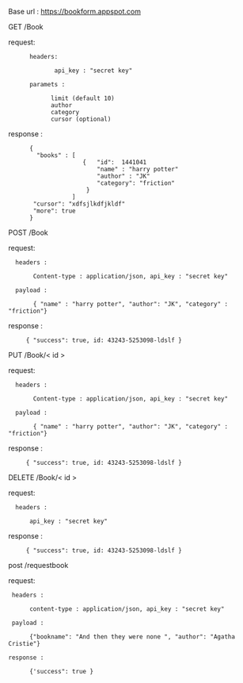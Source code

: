 
Base url : https://bookform.appspot.com
 
GET /Book
 
  request:
     
          headers:

                 api_key : "secret key"

          paramets :

                limit (default 10)
                author
                category
                cursor (optional)

   response : 
    
          {
            "books" : [
                         {   "id":  1441041
                             "name" : "harry potter"
                             "author" : "JK"
                             "category": "friction"
                          }
                      ]
           "cursor": "xdfsjlkdfjkldf"
           "more": true
          }

POST /Book
   
   request:

      headers : 

           Content-type : application/json, api_key : "secret key"

      payload :

           { "name" : "harry potter", "author": "JK", "category" : "friction"}

   response : 
   
         { "success": true, id: 43243-5253098-ldslf }
         
 PUT /Book/< id >
    
   request:

      headers : 

           Content-type : application/json, api_key : "secret key"

      payload :

           { "name" : "harry potter", "author": "JK", "category" : "friction"}

   response : 
   
         { "success": true, id: 43243-5253098-ldslf }
         
         
 DELETE /Book/< id >
    
   request:

      headers : 

          api_key : "secret key"

   response : 
   
         { "success": true, id: 43243-5253098-ldslf }
    
    
    
         
         
post /requestbook

   request:
        
     headers :
        
          content-type : application/json, api_key : "secret key"
          
     payload :
       
          {"bookname": "And then they were none ", "author": "Agatha Cristie"}
          
    response :
      
          {'success": true }
              
